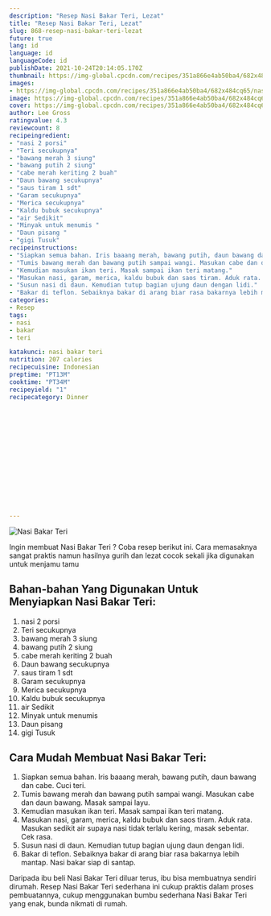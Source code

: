 ```yaml
---
description: "Resep Nasi Bakar Teri, Lezat"
title: "Resep Nasi Bakar Teri, Lezat"
slug: 868-resep-nasi-bakar-teri-lezat
future: true
lang: id
language: id
languageCode: id
publishDate: 2021-10-24T20:14:05.170Z 
thumbnail: https://img-global.cpcdn.com/recipes/351a866e4ab50ba4/682x484cq65/nasi-bakar-teri-foto-resep-utama.png
images:
- https://img-global.cpcdn.com/recipes/351a866e4ab50ba4/682x484cq65/nasi-bakar-teri-foto-resep-utama.png
image: https://img-global.cpcdn.com/recipes/351a866e4ab50ba4/682x484cq65/nasi-bakar-teri-foto-resep-utama.png
cover: https://img-global.cpcdn.com/recipes/351a866e4ab50ba4/682x484cq65/nasi-bakar-teri-foto-resep-utama.png
author: Lee Gross
ratingvalue: 4.3
reviewcount: 8
recipeingredient:
- "nasi 2 porsi"
- "Teri secukupnya"
- "bawang merah 3 siung"
- "bawang putih 2 siung"
- "cabe merah keriting 2 buah"
- "Daun bawang secukupnya"
- "saus tiram 1 sdt"
- "Garam secukupnya"
- "Merica secukupnya"
- "Kaldu bubuk secukupnya"
- "air Sedikit"
- "Minyak untuk menumis "
- "Daun pisang "
- "gigi Tusuk"
recipeinstructions:
- "Siapkan semua bahan. Iris baaang merah, bawang putih, daun bawang dan cabe. Cuci teri."
- "Tumis bawang merah dan bawang putih sampai wangi. Masukan cabe dan daun bawang. Masak sampai layu."
- "Kemudian masukan ikan teri. Masak sampai ikan teri matang."
- "Masukan nasi, garam, merica, kaldu bubuk dan saos tiram. Aduk rata. Masukan sedikit air supaya nasi tidak terlalu kering, masak sebentar. Cek rasa."
- "Susun nasi di daun. Kemudian tutup bagian ujung daun dengan lidi."
- "Bakar di teflon. Sebaiknya bakar di arang biar rasa bakarnya lebih mantap. Nasi bakar siap di santap."
categories:
- Resep
tags:
- nasi
- bakar
- teri

katakunci: nasi bakar teri 
nutrition: 207 calories
recipecuisine: Indonesian
preptime: "PT13M"
cooktime: "PT34M"
recipeyield: "1"
recipecategory: Dinner


     
    
    
    
    
    
    
    
    
    
    
      
    
---
```



![Nasi Bakar Teri](https://img-global.cpcdn.com/recipes/351a866e4ab50ba4/682x484cq65/nasi-bakar-teri-foto-resep-utama.png)

Ingin membuat Nasi Bakar Teri ? Coba resep berikut ini. Cara memasaknya sangat praktis namun hasilnya gurih dan lezat cocok sekali jika digunakan untuk menjamu tamu

<!--inarticleads1-->

## Bahan-bahan Yang Digunakan Untuk Menyiapkan Nasi Bakar Teri:

1. nasi 2 porsi
1. Teri secukupnya
1. bawang merah 3 siung
1. bawang putih 2 siung
1. cabe merah keriting 2 buah
1. Daun bawang secukupnya
1. saus tiram 1 sdt
1. Garam secukupnya
1. Merica secukupnya
1. Kaldu bubuk secukupnya
1. air Sedikit
1. Minyak untuk menumis 
1. Daun pisang 
1. gigi Tusuk



<!--inarticleads2-->

## Cara Mudah Membuat Nasi Bakar Teri:

1. Siapkan semua bahan. Iris baaang merah, bawang putih, daun bawang dan cabe. Cuci teri.
1. Tumis bawang merah dan bawang putih sampai wangi. Masukan cabe dan daun bawang. Masak sampai layu.
1. Kemudian masukan ikan teri. Masak sampai ikan teri matang.
1. Masukan nasi, garam, merica, kaldu bubuk dan saos tiram. Aduk rata. Masukan sedikit air supaya nasi tidak terlalu kering, masak sebentar. Cek rasa.
1. Susun nasi di daun. Kemudian tutup bagian ujung daun dengan lidi.
1. Bakar di teflon. Sebaiknya bakar di arang biar rasa bakarnya lebih mantap. Nasi bakar siap di santap.




Daripada ibu beli  Nasi Bakar Teri  diluar terus, ibu  bisa membuatnya sendiri dirumah. Resep  Nasi Bakar Teri  sederhana ini cukup praktis dalam proses pembuatannya, cukup menggunakan bumbu sederhana  Nasi Bakar Teri  yang enak, bunda nikmati di rumah.
